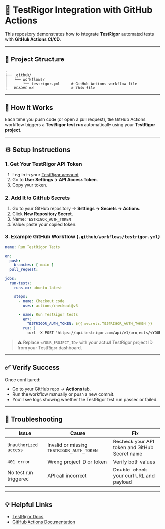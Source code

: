 # 🧪 TestRigor Integration with GitHub Actions

This repository demonstrates how to integrate **TestRigor** automated tests with **GitHub Actions CI/CD**.

---

## 📁 Project Structure
```
.
├── .github/
│   └── workflows/
│       └── testrigor.yml     # GitHub Actions workflow file
├── README.md                 # This file
```

---

## 🚀 How It Works

Each time you push code (or open a pull request), the GitHub Actions workflow triggers a **TestRigor test run** automatically using your **TestRigor project**.

---

## ⚙️ Setup Instructions

### 1. Get Your TestRigor API Token
1. Log in to your [TestRigor account](https://app.testrigor.com/).
2. Go to **User Settings → API Access Token**.
3. Copy your token.

### 2. Add It to GitHub Secrets
1. Go to your GitHub repository → **Settings → Secrets → Actions**.
2. Click **New Repository Secret**.
3. Name: `TESTRIGOR_AUTH_TOKEN`
4. Value: paste your copied token.

### 3. Example GitHub Workflow (`.github/workflows/testrigor.yml`)

```yaml
name: Run TestRigor Tests

on:
  push:
    branches: [ main ]
  pull_request:

jobs:
  run-tests:
    runs-on: ubuntu-latest

    steps:
      - name: Checkout code
        uses: actions/checkout@v3

      - name: Run TestRigor tests
        env:
          TESTRIGOR_AUTH_TOKEN: ${{ secrets.TESTRIGOR_AUTH_TOKEN }}
        run: |
          curl -X POST "https://api.testrigor.com/api/v1/projects/<YOUR_PROJECT_ID>/tests/run"           -H "Authorization: Bearer $TESTRIGOR_AUTH_TOKEN"           -H "Content-Type: application/json"           -d '{"test_suite_name": "Main Regression Suite"}'
```

> ⚠️ Replace `<YOUR_PROJECT_ID>` with your actual TestRigor project ID from your TestRigor dashboard.

---

## ✅ Verify Success

Once configured:
- Go to your GitHub repo → **Actions** tab.
- Run the workflow manually or push a new commit.
- You’ll see logs showing whether the TestRigor test run passed or failed.

---

## 🧩 Troubleshooting

| Issue | Cause | Fix |
|-------|--------|-----|
| `Unauthorized access` | Invalid or missing `TESTRIGOR_AUTH_TOKEN` | Recheck your API token and GitHub Secret name |
| `401 error` | Wrong project ID or token | Verify both values |
| No test run triggered | API call incorrect | Double-check your curl URL and payload |

---

## 💡 Helpful Links
- [TestRigor Docs](https://help.testrigor.com/)
- [GitHub Actions Documentation](https://docs.github.com/en/actions)
